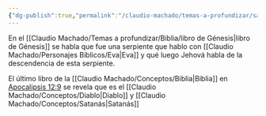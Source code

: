 ```yaml
---
{"dg-publish":true,"permalink":"/claudio-machado/temas-a-profundizar/satanas/la-serpiente/"}
---
```


En el [[Claudio Machado/Temas a profundizar/Biblia/libro de Génesis\|libro de Génesis]] se habla que fue una serpiente que hablo con [[Claudio Machado/Personajes Bíblicos/Eva\|Eva]] y qué luego Jehová habla de la descendencia de esta serpiente.

El último libro de la [[Claudio Machado/Conceptos/Biblia\|Biblia]] en [Apocalipsis 12:9](https://wol.jw.org/es/wol/b/r4/lp-s/nwtsty/66/12#v=66:12:9) se revela que es el [[Claudio Machado/Conceptos/Diablo\|Diablo]] y [[Claudio Machado/Conceptos/Satanás\|Satanás]] 